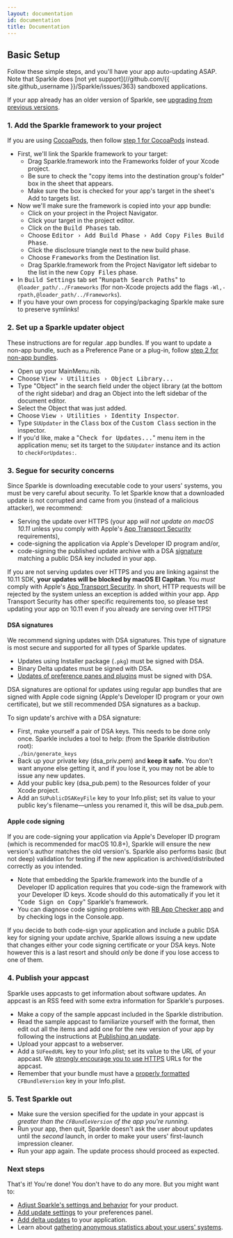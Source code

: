 ```yaml
---
layout: documentation
id: documentation
title: Documentation
---
```

## Basic Setup

Follow these simple steps, and you'll have your app auto-updating ASAP. Note that Sparkle does [not yet support](//github.com/{{ site.github_username }}/Sparkle/issues/363) sandboxed applications.

If your app already has an older version of Sparkle, see [upgrading from previous versions](/documentation/upgrading/).

### 1. Add the Sparkle framework to your project

If you are using [CocoaPods](//cocoapods.org), then follow [step 1 for CocoaPods](/documentation/cocoapods/) instead.

* First, we'll link the Sparkle framework to your target:
  * Drag Sparkle.framework into the Frameworks folder of your Xcode project.
  * Be sure to check the "copy items into the destination group's folder" box in the sheet that appears.
  * Make sure the box is checked for your app's target in the sheet's Add to targets list.
* Now we'll make sure the framework is copied into your app bundle:
  * Click on your project in the Project Navigator.
  * Click your target in the project editor.
  * Click on the <samp>Build Phases</samp> tab.
  * Choose <samp>Editor › Add Build Phase › Add Copy Files Build Phase</samp>.
  * Click the disclosure triangle next to the new build phase.
  * Choose <samp>Frameworks</samp> from the Destination list.
  * Drag Sparkle.framework from the Project Navigator left sidebar to the list in the new <samp>Copy Files</samp> phase.
* In <samp>Build Settings</samp> tab set "<samp>Runpath Search Paths</samp>" to `@loader_path/../Frameworks` (for non-Xcode projects add the flags `-Wl,-rpath,@loader_path/../Frameworks`).
* If you have your own process for copying/packaging Sparkle make sure to preserve symlinks!

### 2. Set up a Sparkle updater object

These instructions are for regular .app bundles. If you want to update a non-app bundle, such as a Preference Pane or a plug-in, follow [step 2 for non-app bundles](/documentation/bundles/).

* Open up your MainMenu.nib.
* Choose <samp>View › Utilities › Object Library...</samp>
* Type "Object" in the search field under the object library (at the bottom of the right sidebar) and drag an Object into the left sidebar of the document editor.
* Select the Object that was just added.
* Choose <samp>View › Utilities › Identity Inspector</samp>.
* Type `SUUpdater` in the <samp>Class</samp> box of the <samp>Custom Class</samp> section in the inspector.
* If you'd like, make a "<samp>Check for Updates...</samp>" menu item in the application menu; set its target to the `SUUpdater` instance and its action to `checkForUpdates:`.

### 3. Segue for security concerns

Since Sparkle is downloading executable code to your users' systems, you must be very careful about security. To let Sparkle know that a downloaded update is not corrupted and came from you (instead of a malicious attacker), we recommend:

  * Serving the update over HTTPS (your app *will not update on macOS 10.11* unless you comply with Apple's [App Transport Security](/documentation/app-transport-security/) requirements),
  * code-signing the application via Apple's Developer ID program and/or,
  * code-signing the published update archive with a DSA [signature](//en.wikipedia.org/wiki/Digital_signature) matching a public DSA key included in your app.

If you are not serving updates over HTTPS and you are linking against the 10.11 SDK, **your updates will be blocked by macOS El Capitan**. You *must* comply with Apple's [App Transport Security](/documentation/app-transport-security/). In short, HTTP requests will be rejected by the system unless an exception is added within your app. App Transport Security has other specific requirements too, so please test updating your app on 10.11 even if you already are serving over HTTPS!

#### DSA signatures

We recommend signing updates with DSA signatures. This type of signature is most secure and supported for all types of Sparkle updates.

* Updates using Installer package (`.pkg`) must be signed with DSA.
* Binary Delta updates must be signed with DSA.
* [Updates of preference panes and plugins](/documentation/bundles/) must be signed with DSA.

DSA signatures are optional for updates using regular app bundles that are signed with Apple code signing (Apple's Developer ID program or your own certificate), but we still recommended DSA signatures as a backup.

To sign update's archive with a DSA signature:

  * First, make yourself a pair of DSA keys. This needs to be done only once. Sparkle includes a tool to help: (from the Sparkle distribution root):<br />
  `./bin/generate_keys`
  * Back up your private key (dsa_priv.pem) and <strong>keep it safe.</strong> You don't want anyone else getting it, and if you lose it, you may not be able to issue any new updates.
  * Add your public key (dsa_pub.pem) to the Resources folder of your Xcode project.
  * Add an `SUPublicDSAKeyFile` key to your Info.plist; set its value to your public key's filename—unless you renamed it, this will be dsa_pub.pem.

#### Apple code signing

If you are code-signing your application via Apple's Developer ID program (which is recommended for macOS 10.8+), Sparkle will ensure the new version's author matches the old version's. Sparkle also performs basic (but not deep) validation for testing if the new application is archived/distributed correctly as you intended.

  * Note that embedding the Sparkle.framework into the bundle of a Developer ID application requires that you code-sign the framework with your Developer ID keys. Xcode should do this automatically if you let it "<samp>Code Sign on Copy</samp>" Sparkle's framework.
  * You can diagnose code signing problems with [RB App Checker app](//brockerhoff.net/RB/AppCheckerLite/) and by checking logs in the Console.app.

If you decide to both code-sign your application and include a public DSA key for signing your update archive, Sparkle allows issuing a new update that changes either your code signing certificate or your DSA keys. Note however this is a last resort and should *only* be done if you lose access to one of them.

### 4. Publish your appcast

Sparkle uses appcasts to get information about software updates. An appcast is an RSS feed with some extra information for Sparkle's purposes.

* Make a copy of the sample appcast included in the Sparkle distribution.
* Read the sample appcast to familiarize yourself with the format, then edit out all the items and add one for the new version of your app by following the instructions at [Publishing an update](/documentation/publishing/#publishing-an-update).
* Upload your appcast to a webserver.
* Add a `SUFeedURL` key to your Info.plist; set its value to the URL of your appcast. We [strongly encourage you to use HTTPS](/documentation/app-transport-security/) URLs for the appcast.
* Remember that your bundle must have a [properly formatted](/documentation/publishing/#publishing-an-update) `CFBundleVersion` key in your Info.plist.

### 5. Test Sparkle out

* Make sure the version specified for the update in your appcast is _greater than the `CFBundleVersion` of the app you're running_.
* Run your app, then quit, Sparkle doesn't ask the user about updates until the _second_ launch, in order to make your users' first-launch impression cleaner.
* Run your app again. The update process should proceed as expected.

### Next steps

That's it! You're done! You don't have to do any more. But you might want to:

* [Adjust Sparkle's settings and behavior](/documentation/customization/) for your product.
* [Add update settings](/documentation/preferences-ui/) to your preferences panel.
* [Add delta updates](/documentation/delta-updates/) to your application.
* Learn about [gathering anonymous statistics about your users' systems](/documentation/system-profiling/).
